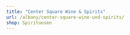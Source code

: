 ```yaml
---
title: "Center Square Wine & Spirits"
url: /albany/center-square-wine-und-spirits/
shop: Spirituosen
---
```

